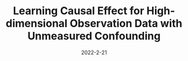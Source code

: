 ---
title: "Learning Causal Effect for High-dimensional Observation Data with Unmeasured Confounding"
collection: publications
category: Rejected in QE of PhD
permalink: /publication/2023-2-23-QE1
excerpt: 'Problem: Learning causal effect for high-dimensional observation data with unmeasured confounding.'
date: 2022-2-21
venue: 'Rejected in QE, Computer Science Department, Hong Kong Baptist University'
paperurl: 'http://hedongyan.github.io/files/QE_Survey_Hedong.pdf'
---